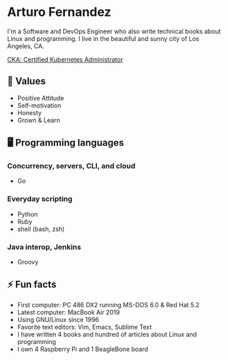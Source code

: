 # Arturo Fernandez
I'm a Software and DevOps Engineer who also write technical books about Linux
and programming. I live in the beautiful and sunny city of Los Angeles, CA.

[CKA: Certified Kubernetes Administrator](https://www.youracclaim.com/badges/a93b25a9-08cf-468f-8110-401316e62565/public_url)

## 💪 Values
* Positive Attitude
* Self-motivation
* Honesty
* Grown & Learn

## 🖥 Programming languages
### Concurrency, servers, CLI, and cloud
* Go
### Everyday scripting
* Python
* Ruby
* shell (bash, zsh)
### Java interop, Jenkins
* Groovy

## ⚡ Fun facts
* First computer: PC 486 DX2 running MS-DOS 6.0 & Red Hat 5.2
* Latest computer: MacBook Air 2019
* Using GNU/Linux since 1996
* Favorite text editors: Vim, Emacs, Sublime Text
* I have written 4 books and hundred of articles about Linux and programming
* I own 4 Raspberry Pi and 1 BeagleBone board
